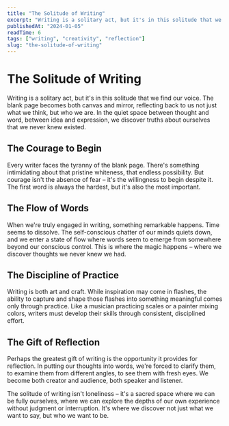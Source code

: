 ```yaml
---
title: "The Solitude of Writing"
excerpt: "Writing is a solitary act, but it's in this solitude that we find our voice. The blank page becomes both canvas and mirror, reflecting back to us not just what we think, but who we are."
publishedAt: "2024-01-05"
readTime: 6
tags: ["writing", "creativity", "reflection"]
slug: "the-solitude-of-writing"
---
```


# The Solitude of Writing

Writing is a solitary act, but it's in this solitude that we find our voice. The blank page becomes both canvas and mirror, reflecting back to us not just what we think, but who we are. In the quiet space between thought and word, between idea and expression, we discover truths about ourselves that we never knew existed.

## The Courage to Begin

Every writer faces the tyranny of the blank page. There's something intimidating about that pristine whiteness, that endless possibility. But courage isn't the absence of fear – it's the willingness to begin despite it. The first word is always the hardest, but it's also the most important.

## The Flow of Words

When we're truly engaged in writing, something remarkable happens. Time seems to dissolve. The self-conscious chatter of our minds quiets down, and we enter a state of flow where words seem to emerge from somewhere beyond our conscious control. This is where the magic happens – where we discover thoughts we never knew we had.

## The Discipline of Practice

Writing is both art and craft. While inspiration may come in flashes, the ability to capture and shape those flashes into something meaningful comes only through practice. Like a musician practicing scales or a painter mixing colors, writers must develop their skills through consistent, disciplined effort.

## The Gift of Reflection

Perhaps the greatest gift of writing is the opportunity it provides for reflection. In putting our thoughts into words, we're forced to clarify them, to examine them from different angles, to see them with fresh eyes. We become both creator and audience, both speaker and listener.

The solitude of writing isn't loneliness – it's a sacred space where we can be fully ourselves, where we can explore the depths of our own experience without judgment or interruption. It's where we discover not just what we want to say, but who we want to be.
